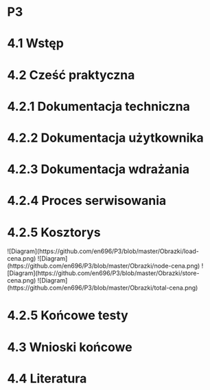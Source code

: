 # P3


<h1>4.1 Wstęp</h1>
<h1>4.2 Cześć praktyczna</h1>
<h1>4.2.1 Dokumentacja techniczna</h1>
<h1>4.2.2 Dokumentacja użytkownika</h1>
<h1>4.2.3 Dokumentacja wdrażania</h1>
<h1>4.2.4 Proces serwisowania</h1>
<h1>4.2.5 Kosztorys</h1>
![Diagram](https://github.com/en696/P3/blob/master/Obrazki/load-cena.png)
![Diagram](https://github.com/en696/P3/blob/master/Obrazki/node-cena.png)
![Diagram](https://github.com/en696/P3/blob/master/Obrazki/store-cena.png)
![Diagram](https://github.com/en696/P3/blob/master/Obrazki/total-cena.png)
<h1>4.2.5 Końcowe testy</h1>
<h1>4.3 Wnioski końcowe</h1>
<h1>4.4 Literatura</h1>
